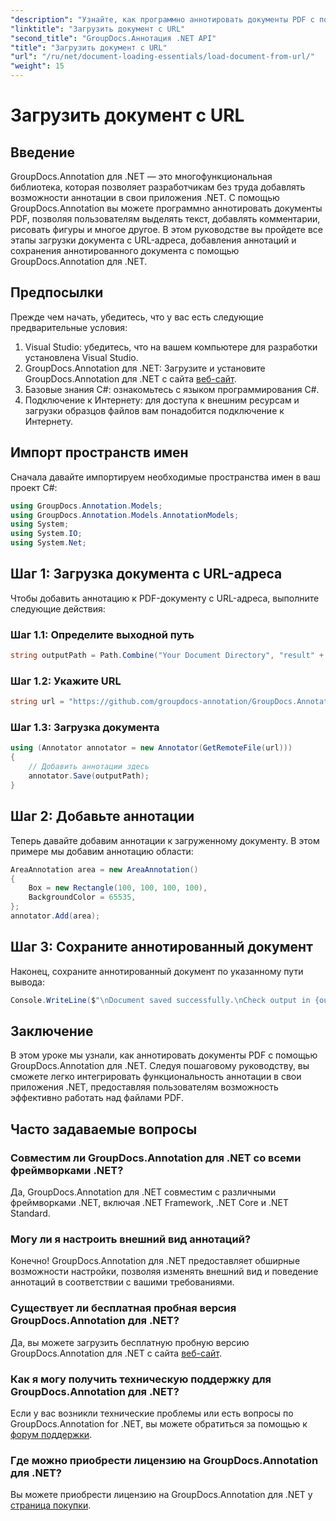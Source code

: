 ```yaml
---
"description": "Узнайте, как программно аннотировать документы PDF с помощью GroupDocs.Annotation для .NET. Пошаговое руководство с примерами кода."
"linktitle": "Загрузить документ с URL"
"second_title": "GroupDocs.Аннотация .NET API"
"title": "Загрузить документ с URL"
"url": "/ru/net/document-loading-essentials/load-document-from-url/"
"weight": 15
---
```


# Загрузить документ с URL

## Введение
GroupDocs.Annotation для .NET — это многофункциональная библиотека, которая позволяет разработчикам без труда добавлять возможности аннотации в свои приложения .NET. С помощью GroupDocs.Annotation вы можете программно аннотировать документы PDF, позволяя пользователям выделять текст, добавлять комментарии, рисовать фигуры и многое другое. В этом руководстве вы пройдете все этапы загрузки документа с URL-адреса, добавления аннотаций и сохранения аннотированного документа с помощью GroupDocs.Annotation для .NET.
## Предпосылки
Прежде чем начать, убедитесь, что у вас есть следующие предварительные условия:
1. Visual Studio: убедитесь, что на вашем компьютере для разработки установлена Visual Studio.
2. GroupDocs.Annotation для .NET: Загрузите и установите GroupDocs.Annotation для .NET с сайта [веб-сайт](https://releases.groupdocs.com/annotation/net/).
3. Базовые знания C#: ознакомьтесь с языком программирования C#.
4. Подключение к Интернету: для доступа к внешним ресурсам и загрузки образцов файлов вам понадобится подключение к Интернету.

## Импорт пространств имен
Сначала давайте импортируем необходимые пространства имен в ваш проект C#:
```csharp
using GroupDocs.Annotation.Models;
using GroupDocs.Annotation.Models.AnnotationModels;
using System;
using System.IO;
using System.Net;
```
## Шаг 1: Загрузка документа с URL-адреса
Чтобы добавить аннотацию к PDF-документу с URL-адреса, выполните следующие действия:
### Шаг 1.1: Определите выходной путь
```csharp
string outputPath = Path.Combine("Your Document Directory", "result" + Path.GetExtension("input.pdf"));
```
### Шаг 1.2: Укажите URL
```csharp
string url = "https://github.com/groupdocs-annotation/GroupDocs.Annotation-for-.NET/blob/master/Examples/Resources/SampleFiles/input.pdf?raw=true";
```
### Шаг 1.3: Загрузка документа
```csharp
using (Annotator annotator = new Annotator(GetRemoteFile(url)))
{
    // Добавить аннотации здесь
    annotator.Save(outputPath);
}
```
## Шаг 2: Добавьте аннотации
Теперь давайте добавим аннотации к загруженному документу. В этом примере мы добавим аннотацию области:
```csharp
AreaAnnotation area = new AreaAnnotation()
{
    Box = new Rectangle(100, 100, 100, 100),
    BackgroundColor = 65535,
};
annotator.Add(area);
```
## Шаг 3: Сохраните аннотированный документ
Наконец, сохраните аннотированный документ по указанному пути вывода:
```csharp
Console.WriteLine($"\nDocument saved successfully.\nCheck output in {outputPath}.");
```

## Заключение
В этом уроке мы узнали, как аннотировать документы PDF с помощью GroupDocs.Annotation для .NET. Следуя пошаговому руководству, вы сможете легко интегрировать функциональность аннотации в свои приложения .NET, предоставляя пользователям возможность эффективно работать над файлами PDF.

## Часто задаваемые вопросы
### Совместим ли GroupDocs.Annotation для .NET со всеми фреймворками .NET?
Да, GroupDocs.Annotation для .NET совместим с различными фреймворками .NET, включая .NET Framework, .NET Core и .NET Standard.
### Могу ли я настроить внешний вид аннотаций?
Конечно! GroupDocs.Annotation для .NET предоставляет обширные возможности настройки, позволяя изменять внешний вид и поведение аннотаций в соответствии с вашими требованиями.
### Существует ли бесплатная пробная версия GroupDocs.Annotation для .NET?
Да, вы можете загрузить бесплатную пробную версию GroupDocs.Annotation для .NET с сайта [веб-сайт](https://releases.groupdocs.com/).
### Как я могу получить техническую поддержку для GroupDocs.Annotation для .NET?
Если у вас возникли технические проблемы или есть вопросы по GroupDocs.Annotation for .NET, вы можете обратиться за помощью к [форум поддержки](https://forum.groupdocs.com/c/annotation/10).
### Где можно приобрести лицензию на GroupDocs.Annotation для .NET?
Вы можете приобрести лицензию на GroupDocs.Annotation для .NET у [страница покупки](https://purchase.groupdocs.com/buy).